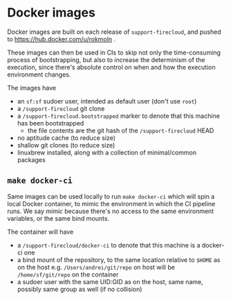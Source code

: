 # Docker images

Docker images are built on each release of `support-firecloud`,
and pushed to https://hub.docker.com/u/rokmoln .

These images can then be used in CIs to skip not only the time-consuming process of bootstrapping,
but also to increase the determinism of the execution,
since there's absolute control on when and how the execution environment changes.

The images have

* an `sf:sf` sudoer user, intended as default user (don't use `root`)
* a `/support-firecloud` git clone
* a `/support-firecloud.bootstrapped` marker to denote that this machine has been bootstrapped
  * the file contents are the git hash of the `/support-firecloud` HEAD
* no aptitude cache (to reduce size)
* shallow git clones (to reduce size)
* linuxbrew installed, along with a collection of minimal/common packages


## `make docker-ci`

Same images can be used locally to run `make docker-ci`
which will spin a local Docker container, to mimic the environment in which the CI pipeline runs.
We say *mimic* because there's no access to the same environment variables, or the same bind mounts.

The container will have

* a `/support-firecloud/docker-ci` to denote that this machine is a docker-ci one
* a bind mount of the repository, to the same location relative to `$HOME` as on the host
e.g. `/Users/andrei/git/repo` on host will be `/home/sf/git/repo` on the container
* a sudoer user with the same UID:GID as on the host, same name,
possibly same group as well (if no collision)
